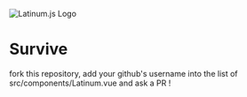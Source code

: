 ![Latinum.js Logo](https://img1.freepng.fr/20180327/zeq/kisspng-symbol-science-atom-chemistry-clip-art-png-free-atom-download-images-5abb01499f7a40.8911023115222050016532.jpg)

# Survive

fork this repository, add your github's username into the list of src/components/Latinum.vue and ask a PR !
